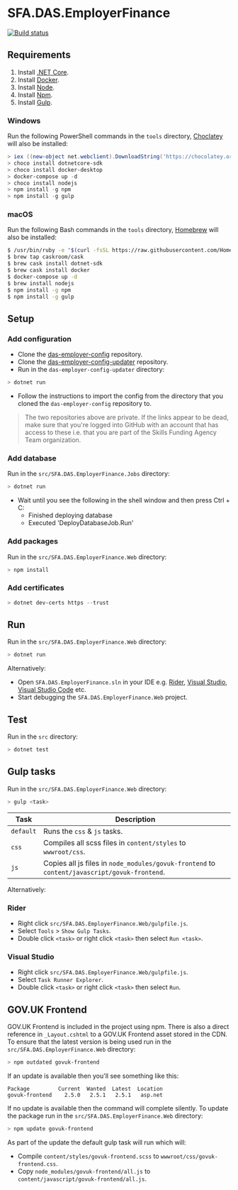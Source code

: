 # SFA.DAS.EmployerFinance

[![Build status](https://sfa-gov-uk.visualstudio.com/Digital%20Apprenticeship%20Service/_apis/build/status/Manage%20Apprenticeships/das-employerfinance)](https://sfa-gov-uk.visualstudio.com/Digital%20Apprenticeship%20Service/_build/latest?definitionId=1212)

## Requirements

1. Install [.NET Core].
2. Install [Docker].
3. Install [Node].
4. Install [Npm].
5. Install [Gulp].

### Windows

Run the following PowerShell commands in the `tools` directory, [Choclatey] will also be installed:

```powershell
> iex ((new-object net.webclient).DownloadString('https://chocolatey.org/install.ps1'))
> choco install dotnetcore-sdk
> choco install docker-desktop
> docker-compose up -d
> choco install nodejs
> npm install -g npm
> npm install -g gulp
```

### macOS

Run the following Bash commands in the `tools` directory, [Homebrew] will also be installed:

```bash
$ /usr/bin/ruby -e "$(curl -fsSL https://raw.githubusercontent.com/Homebrew/install/master/install)"
$ brew tap caskroom/cask
$ brew cask install dotnet-sdk
$ brew cask install docker
$ docker-compose up -d
$ brew install nodejs
$ npm install -g npm
$ npm install -g gulp
```

## Setup

### Add configuration

* Clone the [das-employer-config](https://github.com/SkillsFundingAgency/das-employer-config) repository.
* Clone the [das-employer-config-updater](https://github.com/SkillsFundingAgency/das-employer-config-updater) repository.
* Run in the `das-employer-config-updater` directory:

```powershell
> dotnet run
```

* Follow the instructions to import the config from the directory that you cloned the `das-employer-config` repository to.

> The two repositories above are private. If the links appear to be dead, make sure that you're logged into GitHub with an account that has access to these i.e. that you are part of the Skills Funding Agency Team organization.

### Add database

Run in the `src/SFA.DAS.EmployerFinance.Jobs` directory:

```powershell
> dotnet run
```

* Wait until you see the following in the shell window and then press Ctrl + C:
  * Finished deploying database
  * Executed 'DeployDatabaseJob.Run'

### Add packages

Run in the `src/SFA.DAS.EmployerFinance.Web` directory:

```powershell
> npm install
```

### Add certificates

```powershell
> dotnet dev-certs https --trust
```

## Run

Run in the `src/SFA.DAS.EmployerFinance.Web` directory:

```powershell
> dotnet run
```

Alternatively:

* Open `SFA.DAS.EmployerFinance.sln` in your IDE e.g. [Rider], [Visual Studio], [Visual Studio Code] etc.
* Start debugging the `SFA.DAS.EmployerFinance.Web` project.

## Test

Run in the `src` directory:

```powershell
> dotnet test
```

## Gulp tasks

Run in the `src/SFA.DAS.EmployerFinance.Web` directory:

```powershell
> gulp <task>
```

|Task|Description|
|----|-----------|
|`default`|Runs the `css` & `js` tasks.|
|`css`|Compiles all scss files in `content/styles` to `wwwroot/css`.|
|`js`|Copies all js files in `node_modules/govuk-frontend` to `content/javascript/govuk-frontend`.|

Alternatively:

### Rider

* Right click `src/SFA.DAS.EmployerFinance.Web/gulpfile.js`.
* Select `Tools` > `Show Gulp Tasks`.
* Double click `<task>` or right click `<task>` then select `Run <task>`.

### Visual Studio

* Right click `src/SFA.DAS.EmployerFinance.Web/gulpfile.js`.
* Select `Task Runner Explorer`.
* Double click `<task>` or right click `<task>` then select `Run`.

## GOV.UK Frontend

GOV.UK Frontend is included in the project using npm. There is also a direct reference in `_Layout.cshtml` to a GOV.UK Frontend asset stored in the CDN. To ensure that the latest version is being used run in the `src/SFA.DAS.EmployerFinance.Web` directory:

```powershell
> npm outdated govuk-frontend
```

If an update is available then you'll see something like this:

```
Package         Current  Wanted  Latest  Location
govuk-frontend    2.5.0   2.5.1   2.5.1   asp.net
```

If no update is available then the command will complete silently. To update the package run in the `src/SFA.DAS.EmployerFinance.Web` directory:

```powershell
> npm update govuk-frontend
```

As part of the update the default gulp task will run which will:

* Compile `content/styles/govuk-frontend.scss` to `wwwroot/css/govuk-frontend.css`.
* Copy `node_modules/govuk-frontend/all.js` to `content/javascript/govuk-frontend/all.js`.

[.NET Core]: https://dotnet.microsoft.com/download
[Azure Storage Explorer]: http://storageexplorer.com
[Azurite]: https://github.com/azure/azurite
[Choclatey]: https://chocolatey.org
[Docker]: https://www.docker.com
[Git]: https://git-scm.com
[Gulp]: http://gulpjs.com
[Homebrew]: https://brew.sh
[Node]: http://nodejs.org
[Npm]: https://www.npmjs.com/package/npm
[Rider]: https://www.jetbrains.com/rider
[SQL Server]: https://www.microsoft.com/en-us/sql-server/sql-server-2017
[Visual Studio]: https://www.visualstudio.com
[Visual Studio Code]: https://code.visualstudio.com